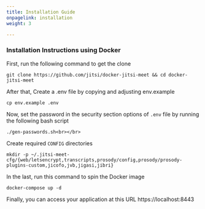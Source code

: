 ```yaml
---
title: Installation Guide
onpagelink: installation
weight: 3

---
```


### **Installation Instructions using Docker**

First, run the following command to get the clone

 ```
 git clone https://github.com/jitsi/docker-jitsi-meet && cd docker-jitsi-meet
```

After that, Create a .env file by copying and adjusting env.example

 ```
 cp env.example .env
```

Now, set the password in the security section options of `.env` file by running the following bash script

 ```
 ./gen-passwords.sh<br></br>
```

Create required `CONFIG` directories

 ```
 mkdir -p ~/.jitsi-meet-cfg/{web/letsencrypt,transcripts,prosody/config,prosody/prosody-plugins-custom,jicofo,jvb,jigasi,jibri}
```

In the last, run this command to spin the Docker image

 ```
 docker-compose up -d
```

Finally, you can access your application at this URL https://localhost:8443

